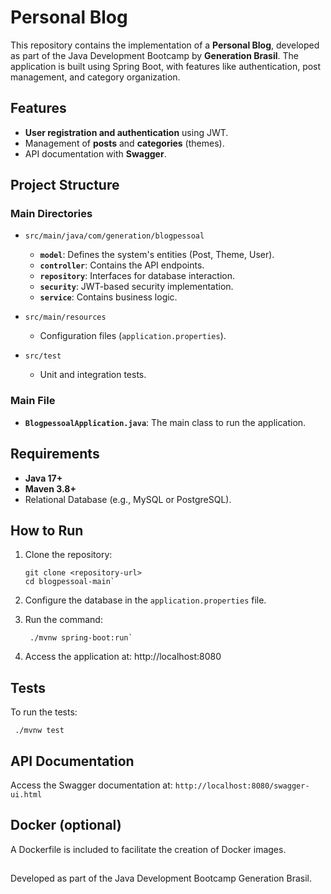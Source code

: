 # Personal Blog

This repository contains the implementation of a **Personal Blog**, developed as part of the Java Development Bootcamp by **Generation Brasil**. The application is built using Spring Boot, with features like authentication, post management, and category organization.

## Features

- **User registration and authentication** using JWT.
- Management of **posts** and **categories** (themes).
- API documentation with **Swagger**.

## Project Structure

### Main Directories

- `src/main/java/com/generation/blogpessoal`
  - **`model`**: Defines the system's entities (Post, Theme, User).
  - **`controller`**: Contains the API endpoints.
  - **`repository`**: Interfaces for database interaction.
  - **`security`**: JWT-based security implementation.
  - **`service`**: Contains business logic.

- `src/main/resources`
  - Configuration files (`application.properties`).

- `src/test`
  - Unit and integration tests.

### Main File

- **`BlogpessoalApplication.java`**: The main class to run the application.

## Requirements

- **Java 17+**
- **Maven 3.8+**
- Relational Database (e.g., MySQL or PostgreSQL).

## How to Run

1. Clone the repository:

   ```
   git clone <repository-url>
   cd blogpessoal-main`

1. Configure the database in the `application.properties` file. 

1. Run the command:

   ```
    ./mvnw spring-boot:run`

1. Access the application at: http://localhost:8080

## Tests

To run the tests:

   `
    ./mvnw test`

## API Documentation

Access the Swagger documentation at: `http://localhost:8080/swagger-ui.html`

## Docker (optional)

A Dockerfile is included to facilitate the creation of Docker images.

##
Developed as part of the Java Development Bootcamp Generation Brasil.
